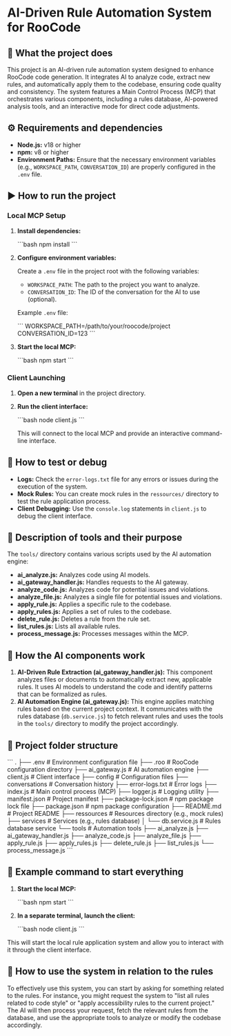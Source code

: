 # AI-Driven Rule Automation System for RooCode

## 📌 What the project does

This project is an AI-driven rule automation system designed to enhance RooCode code generation. It integrates AI to analyze code, extract new rules, and automatically apply them to the codebase, ensuring code quality and consistency. The system features a Main Control Process (MCP) that orchestrates various components, including a rules database, AI-powered analysis tools, and an interactive mode for direct code adjustments.

## ⚙️ Requirements and dependencies

*   **Node.js:** v18 or higher
*   **npm:** v8 or higher
*   **Environment Paths:** Ensure that the necessary environment variables (e.g., `WORKSPACE_PATH`, `CONVERSATION_ID`) are properly configured in the `.env` file.

## ▶️ How to run the project

### Local MCP Setup

1.  **Install dependencies:**

    \`\`\`bash
    npm install
    \`\`\`
2.  **Configure environment variables:**

    Create a `.env` file in the project root with the following variables:

    *   `WORKSPACE_PATH`: The path to the project you want to analyze.
    *   `CONVERSATION_ID`: The ID of the conversation for the AI to use (optional).

    Example `.env` file:

    \`\`\`
    WORKSPACE_PATH=/path/to/your/roocode/project
    CONVERSATION_ID=123
    \`\`\`
3.  **Start the local MCP:**

    \`\`\`bash
    npm start
    \`\`\`

### Client Launching

1.  **Open a new terminal** in the project directory.
2.  **Run the client interface:**

    \`\`\`bash
    node client.js
    \`\`\`

    This will connect to the local MCP and provide an interactive command-line interface.

## 🧪 How to test or debug

*   **Logs:** Check the `error-logs.txt` file for any errors or issues during the execution of the system.
*   **Mock Rules:** You can create mock rules in the `ressources/` directory to test the rule application process.
*   **Client Debugging:** Use the `console.log` statements in `client.js` to debug the client interface.

## 🧰 Description of tools and their purpose

The `tools/` directory contains various scripts used by the AI automation engine:

*   **ai\_analyze.js:** Analyzes code using AI models.
*   **ai\_gateway\_handler.js:** Handles requests to the AI gateway.
*   **analyze\_code.js:** Analyzes code for potential issues and violations.
*   **analyze\_file.js:** Analyzes a single file for potential issues and violations.
*   **apply\_rule.js:** Applies a specific rule to the codebase.
*   **apply\_rules.js:** Applies a set of rules to the codebase.
*   **delete\_rule.js:** Deletes a rule from the rule set.
*   **list\_rules.js:** Lists all available rules.
*   **process\_message.js:** Processes messages within the MCP.

## 🧠 How the AI components work

1.  **AI-Driven Rule Extraction (ai\_gateway\_handler.js):** This component analyzes files or documents to automatically extract new, applicable rules. It uses AI models to understand the code and identify patterns that can be formalized as rules.
2.  **AI Automation Engine (ai\_gateway.js):** This engine applies matching rules based on the current project context. It communicates with the rules database (`db.service.js`) to fetch relevant rules and uses the tools in the `tools/` directory to modify the project accordingly.

## 📂 Project folder structure

\`\`\`
.
├── .env                    # Environment configuration file
├── .roo                    # RooCode configuration directory
├── ai_gateway.js           # AI automation engine
├── client.js               # Client interface
├── config                  # Configuration files
├── conversations           # Conversation history
├── error-logs.txt          # Error logs
├── index.js                # Main control process (MCP)
├── logger.js               # Logging utility
├── manifest.json           # Project manifest
├── package-lock.json       # npm package lock file
├── package.json            # npm package configuration
├── README.md               # Project README
├── ressources              # Resources directory (e.g., mock rules)
├── services                # Services (e.g., rules database)
│   └── db.service.js       # Rules database service
└── tools                   # Automation tools
    ├── ai_analyze.js
    ├── ai_gateway_handler.js
    ├── analyze_code.js
    ├── analyze_file.js
    ├── apply_rule.js
    ├── apply_rules.js
    ├── delete_rule.js
    ├── list_rules.js
    └── process_message.js
\`\`\`

## 📝 Example command to start everything

1.  **Start the local MCP:**

    \`\`\`bash
    npm start
    \`\`\`
2.  **In a separate terminal, launch the client:**

    \`\`\`bash
    node client.js
    \`\`\`

This will start the local rule application system and allow you to interact with it through the client interface.

## 🚀 How to use the system in relation to the rules

To effectively use this system, you can start by asking for something related to the rules. For instance, you might request the system to "list all rules related to code style" or "apply accessibility rules to the current project." The AI will then process your request, fetch the relevant rules from the database, and use the appropriate tools to analyze or modify the codebase accordingly. 
 
